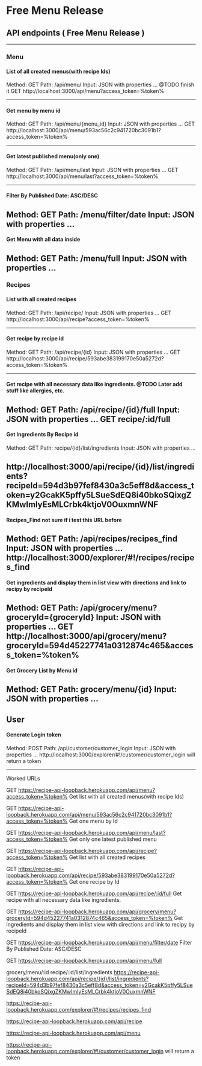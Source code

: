 
# Free Menu Release #




## API endpoints ( Free Menu Release )
--------------------------------------------------------------

### Menu
#### List of all created menus(with recipe Ids)
Method: GET
Path: /api/menu/
Input: JSON with properties ... @TODO finish it
GET http://localhost:3000/api/menu?access_token=%token%


---

#### Get menu by menu id
Method: GET
Path: /api/menu/{menu_id}
Input: JSON with properties ...
GET http://localhost:3000/api/menu/593ac56c2c941720bc3091b1?access_token=%token%


---

#### Get latest published menu(only one)
Method: GET
Path: /api/menu/last
Input: JSON with properties ...
GET http://localhost:3000/api/menu/last?access_token=%token%


---

#### Filter By Published Date: ASC/DESC
Method: GET
Path: /menu/filter/date
Input: JSON with properties ...
---

#### Get Menu with all data inside
Method: GET
Path: /menu/full
Input: JSON with properties ...
---

### Recipes
#### List with all created recipes
Method: GET
Path: /api/recipe/
Input: JSON with properties ...
GET http://localhost:3000/api/recipe?access_token=%token%


---

#### Get recipe by recipe id
Method: GET
Path: /api/recipe/{id}
Input: JSON with properties ...
GET http://localhost:3000/api/recipe/593abe383199170e50a5272d?access_token=%token%



---

#### Get recipe with all necessary data like ingredients. @TODO Later add stuff like allergies, etc.
Method: GET
Path: /api/recipe/{id}/full
Input: JSON with properties ...
GET recipe/:id/full
---
#### Get Ingredients By Recipe id
Method: GET
Path: recipe/{id}/list/ingredients
Input: JSON with properties ...

http://localhost:3000/api/recipe/{id}/list/ingredients?recipeId=594d3b97fef8430a3c5eff8d&access_token=y2GcakK5pffy5LSueSdEQ8i40bkoSQixgZKMwImlyEsMLCrbk4ktjoV0OuxmnWNF
---

#### Recipes_Find not sure if i test this URL before
Method: GET
Path: /api/recipes/recipes_find
Input: JSON with properties ...
http://localhost:3000/explorer/#!/recipes/recipes_find
---


#### Get ingredients and display them in list view with directions and link to recipy by recipeId
Method: GET
Path: /api/grocery/menu?groceryId={groceryId}
Input: JSON with properties ...
GET http://localhost:3000/api/grocery/menu?groceryId=594d45227741a0312874c465&access_token=%token%
---


#### Get Grocery List by Menu id
Method: GET
Path: grocery/menu/{id}
Input: JSON with properties ...
---

## User
#### Generate Login token
Method: POST
Path: /api/customer/customer_login
Input: JSON with properties ...
http://localhost:3000/explorer/#!/customer/customer_login will return a token

---

Worked URLs

GET https://recipe-api-loopback.herokuapp.com/api/menu?access_token=%token%
Get list with all created menus(with recipe Ids)



GET https://recipe-api-loopback.herokuapp.com/api/menu/593ac56c2c941720bc3091b1?access_token=%token%
Get one menu by Id




GET https://recipe-api-loopback.herokuapp.com/api/menu/last?access_token=%token%
Get only one latest published menu


GET https://recipe-api-loopback.herokuapp.com/api/recipe?access_token=%token%
Get list with all created recipes



GET https://recipe-api-loopback.herokuapp.com/api/recipe/593abe383199170e50a5272d?access_token=%token%
Get one recipe by Id



GET https://recipe-api-loopback.herokuapp.com/api/recipe/:id/full
Get recipe with all necessary data like ingredients.

GET https://recipe-api-loopback.herokuapp.com/api/grocery/menu?groceryId=594d45227741a0312874c465&access_token=%token%
Get ingredients and display them in list view with directions and link to recipy by recipeId

GET https://recipe-api-loopback.herokuapp.com/api/menu/filter/date
Filter By Published Date: ASC/DESC



GET https://recipe-api-loopback.herokuapp.com/api/menu/full


grocery/menu/:id
recipe/:id/list/ingredients
https://recipe-api-loopback.herokuapp.com/api/recipe/{id}/list/ingredients?recipeId=594d3b97fef8430a3c5eff8d&access_token=y2GcakK5pffy5LSueSdEQ8i40bkoSQixgZKMwImlyEsMLCrbk4ktjoV0OuxmnWNF


https://recipe-api-loopback.herokuapp.com/explorer/#!/recipes/recipes_find

https://recipe-api-loopback.herokuapp.com/api/recipe

https://recipe-api-loopback.herokuapp.com/api/menu

https://recipe-api-loopback.herokuapp.com/explorer/#!/customer/customer_login will return a token
